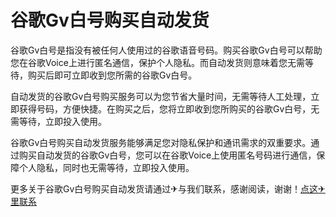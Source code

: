 # 谷歌Gv白号购买自动发货

谷歌Gv白号是指没有被任何人使用过的谷歌语音号码。购买谷歌Gv白号可以帮助您在谷歌Voice上进行匿名通信，保护个人隐私。而自动发货则意味着您无需等待，购买后即可立即收到您所需的谷歌Gv白号。

自动发货的谷歌Gv白号购买服务可以为您节省大量时间，无需等待人工处理，立即获得号码，方便快捷。在购买之后，您将立即收到您所购买的谷歌Gv白号，无需等待，立即投入使用。

谷歌Gv白号购买自动发货服务能够满足您对隐私保护和通讯需求的双重要求。通过购买自动发货的谷歌Gv白号，您可以在谷歌Voice上使用匿名号码进行通信，保障个人隐私，同时也无需等待，立即投入使用。

更多关于谷歌Gv白号购买自动发货请通过✈与我们联系，感谢阅读，谢谢！[点这✈里联系](https://ads.k02.cc)